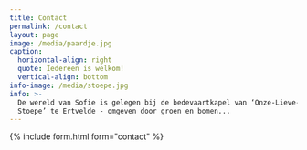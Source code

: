 ```yaml
---
title: Contact
permalink: /contact
layout: page
image: /media/paardje.jpg
caption:
  horizontal-align: right
  quote: Iedereen is welkom!
  vertical-align: bottom
info-image: /media/stoepe.jpg
info: >-
  De wereld van Sofie is gelegen bij de bedevaartkapel van ‘Onze-Lieve-Vrouw van
  Stoepe’ te Ertvelde - omgeven door groen en bomen...
---
```


{% include form.html form="contact" %}
